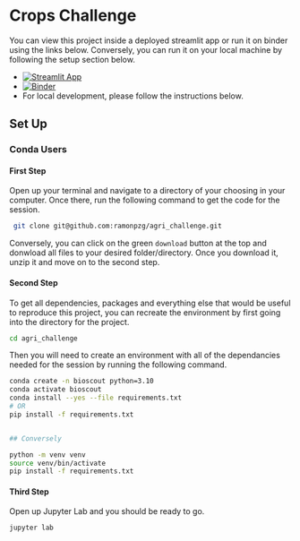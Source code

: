 # Crops Challenge

You can view this project inside a deployed streamlit app or run it on binder using the links below. Conversely, you can run it on your local machine by following the setup section below.

-  [![Streamlit App](https://static.streamlit.io/badges/streamlit_badge_black_white.svg)](https://bio-challenge.onrender.com/)
- [![Binder](https://mybinder.org/badge_logo.svg)](https://mybinder.org/v2/gh/ramonpzg/agri_challenge/HEAD?labpath=exploration.ipynb)
- For local development, please follow the instructions below.


## Set Up

### Conda Users

#### First Step

Open up your terminal and navigate to a directory of your choosing in your computer. Once there, run the following command to get the code for the session.

```sh
 git clone git@github.com:ramonpzg/agri_challenge.git
```

Conversely, you can click on the green `download` button at the top and donwload all files to your desired folder/directory. Once you download it, unzip it and move on to the second step.

#### Second Step

To get all dependencies, packages and everything else that would be useful to reproduce this project, you can recreate the environment by first going into the directory for the project.

```sh
cd agri_challenge
```

Then you will need to create an environment with all of the dependancies needed for the session by running the following command.

```sh
conda create -n bioscout python=3.10
conda activate bioscout
conda install --yes --file requirements.txt
# OR
pip install -f requirements.txt


## Conversely

python -m venv venv
source venv/bin/activate
pip install -f requirements.txt
```

#### Third Step

Open up Jupyter Lab and you should be ready to go.

```sh
jupyter lab
```